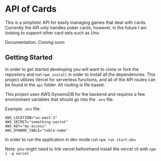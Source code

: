 # API of Cards

This is a simplistic API for easily managing games that deal with cards. Currently the API only handles poker cards, however, in the future I am looking to support other card sets such as Uno.

Documentation: *Coming soon*

## Getting Started

In order to get started developing you will want to clone or fork the repository and run `npm install` in order to install all the dependencies.
This project utilizes Vercel for serverless functions, and all of the API routes can be found in the `api` folder. All routing is file based.

This project uses AWS DynamoDB for the backend and requires a few environment variables that should go into the `.env` file.

Example `.env` file:
```
AWS_LOCATION="us-west-2"
AWS_SECRET="something-secret"
AWS_KEY="my-access"
AWS_DYNAMO_TABLE="table-name"
```

In order to run the application in dev mode run `npm run start:dev` 

Note: you might need to link vercel beforehand install the vercel cli with `npm i -g vercel`
